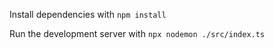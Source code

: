 Install dependencies with
```npm install```

Run the development server with
```npx nodemon ./src/index.ts```

